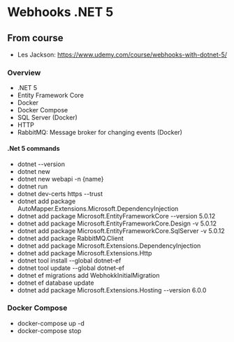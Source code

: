 # Webhooks .NET 5

## From course
- Les Jackson: https://www.udemy.com/course/webhooks-with-dotnet-5/

### Overview
- .NET 5
- Entity Framework Core
- Docker
- Docker Compose
- SQL Server (Docker)
- HTTP
- RabbitMQ: Message broker for changing events (Docker)

#### .Net 5 commands
- dotnet --version
- dotnet new
- dotnet new webapi -n {name}
- dotnet run
- dotnet dev-certs https --trust
- dotnet add package AutoMapper.Extensions.Microsoft.DependencyInjection
- dotnet add package Microsoft.EntityFrameworkCore --version 5.0.12
- dotnet add package Microsoft.EntityFrameworkCore.Design -v 5.0.12
- dotnet add package Microsoft.EntityFrameworkCore.SqlServer -v 5.0.12
- dotnet add package RabbitMQ.Client
- dotnet add package Microsoft.Extensions.DependencyInjection
- dotnet add package Microsoft.Extensions.Http
- dotnet tool install --global dotnet-ef
- dotnet tool update --global dotnet-ef
- dotnet ef migrations add WebhokkInitialMigration
- dotnet ef database update
- dotnet add package Microsoft.Extensions.Hosting --version 6.0.0

### Docker Compose
- docker-compose up -d
- docker-compose stop
